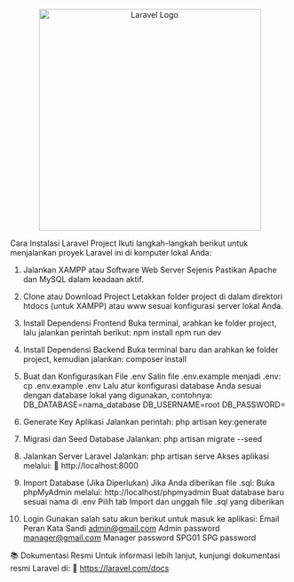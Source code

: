 <p align="center"> <a href="https://laravel.com" target="_blank"> <img src="https://raw.githubusercontent.com/laravel/art/master/logo-lockup/5%20SVG/2%20CMYK/1%20Full%20Color/laravel-logolockup-cmyk-red.svg" width="400" alt="Laravel Logo"> </a> </p>
Cara Instalasi Laravel Project
Ikuti langkah-langkah berikut untuk menjalankan proyek Laravel ini di komputer lokal Anda:

1. Jalankan XAMPP atau Software Web Server Sejenis
   Pastikan Apache dan MySQL dalam keadaan aktif.

2. Clone atau Download Project
   Letakkan folder project di dalam direktori htdocs (untuk XAMPP) atau www sesuai konfigurasi server lokal Anda.

3. Install Dependensi Frontend
   Buka terminal, arahkan ke folder project, lalu jalankan perintah berikut:
   npm install
   npm run dev
4. Install Dependensi Backend
   Buka terminal baru dan arahkan ke folder project, kemudian jalankan:
   composer install
5. Buat dan Konfigurasikan File .env
   Salin file .env.example menjadi .env:
   cp .env.example .env
   Lalu atur konfigurasi database Anda sesuai dengan database lokal yang digunakan, contohnya:
   DB_DATABASE=nama_database
   DB_USERNAME=root
   DB_PASSWORD=
6. Generate Key Aplikasi
   Jalankan perintah:
   php artisan key:generate
7. Migrasi dan Seed Database
   Jalankan:
   php artisan migrate --seed
8. Jalankan Server Laravel
   Jalankan:
   php artisan serve
   Akses aplikasi melalui:
   🔗 http://localhost:8000
9. Import Database (Jika Diperlukan)
   Jika Anda diberikan file .sql:
   Buka phpMyAdmin melalui: http://localhost/phpmyadmin
   Buat database baru sesuai nama di .env
   Pilih tab Import dan unggah file .sql yang diberikan
10. Login
    Gunakan salah satu akun berikut untuk masuk ke aplikasi:
    Email Peran Kata Sandi
    admin@gmail.com Admin password
    manager@gmail.com Manager password
    SPG01 SPG password

📚 Dokumentasi Resmi
Untuk informasi lebih lanjut, kunjungi dokumentasi resmi Laravel di:
🔗 https://laravel.com/docs
